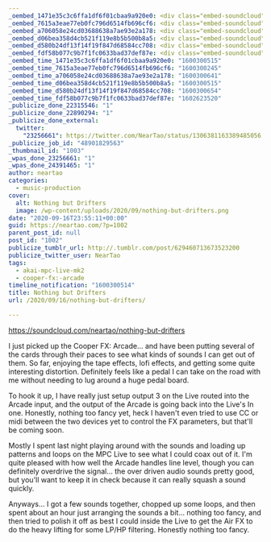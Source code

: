 ```yaml
---
_oembed_1471e35c3c6ffa1df6f01cbaa9a920e0: <div class="embed-soundcloud"><iframe title="Nothing But Drifters by NearTao" width="580" height="400" scrolling="no" frameborder="no" src="https://w.soundcloud.com/player/?visual=true&url=https%3A%2F%2Fapi.soundcloud.com%2Ftracks%2F894509464&show_artwork=true&maxwidth=580&maxheight=870&dnt=1"></iframe></div>
_oembed_7615a3eae77eb0fc796d6514fb696cf6: <div class="embed-soundcloud"><iframe title="Nothing But Drifters by NearTao" width="750" height="400" scrolling="no" frameborder="no" src="https://w.soundcloud.com/player/?visual=true&url=https%3A%2F%2Fapi.soundcloud.com%2Ftracks%2F894509464&show_artwork=true&maxwidth=750&maxheight=1000&dnt=1"></iframe></div>
_oembed_a706058e24cd03688638a7ae93e2a178: <div class="embed-soundcloud"><iframe title="Nothing But Drifters by NearTao" width="500" height="400" scrolling="no" frameborder="no" src="https://w.soundcloud.com/player/?visual=true&url=https%3A%2F%2Fapi.soundcloud.com%2Ftracks%2F894509464&show_artwork=true&maxwidth=500&maxheight=750&dnt=1"></iframe></div>
_oembed_d06bea358d4cb521f119e8b5b500b8a5: <div class="embed-soundcloud"><iframe title="Nothing But Drifters by NearTao" width="420" height="400" scrolling="no" frameborder="no" src="https://w.soundcloud.com/player/?visual=true&url=https%3A%2F%2Fapi.soundcloud.com%2Ftracks%2F894509464&show_artwork=true&maxwidth=420&maxheight=630&dnt=1"></iframe></div>
_oembed_d580b24df13f14f19f847d68584cc708: <div class="embed-soundcloud"><iframe title="MPC290 - Heavy Drag by NearTao" width="500" height="400" scrolling="no" frameborder="no" src="https://w.soundcloud.com/player/?visual=true&url=https%3A%2F%2Fapi.soundcloud.com%2Ftracks%2F885997966&show_artwork=true&maxwidth=500&maxheight=750&dnt=1"></iframe></div>
_oembed_fdf58b077c9b7f1fc0633bad37def87e: <div class="embed-soundcloud"><iframe title="Nothing But Drifters by NearTao" width="584" height="400" scrolling="no" frameborder="no" src="https://w.soundcloud.com/player/?visual=true&url=https%3A%2F%2Fapi.soundcloud.com%2Ftracks%2F894509464&show_artwork=true&maxwidth=584&maxheight=876&dnt=1"></iframe></div>
_oembed_time_1471e35c3c6ffa1df6f01cbaa9a920e0: "1600300515"
_oembed_time_7615a3eae77eb0fc796d6514fb696cf6: "1600300245"
_oembed_time_a706058e24cd03688638a7ae93e2a178: "1600300641"
_oembed_time_d06bea358d4cb521f119e8b5b500b8a5: "1600300515"
_oembed_time_d580b24df13f14f19f847d68584cc708: "1600300654"
_oembed_time_fdf58b077c9b7f1fc0633bad37def87e: "1602623520"
_publicize_done_22315546: "1"
_publicize_done_22890294: "1"
_publicize_done_external:
  twitter:
    "23256661": https://twitter.com/NearTao/status/1306381163389485056
_publicize_job_id: "48901829563"
_thumbnail_id: "1003"
_wpas_done_23256661: "1"
_wpas_done_24391465: "1"
author: neartao
categories:
  - music-production
cover:
  alt: Nothing but Drifters
  image: /wp-content/uploads/2020/09/nothing-but-drifters.png
date: "2020-09-16T23:55:11+00:00"
guid: https://neartao.com/?p=1002
parent_post_id: null
post_id: "1002"
publicize_tumblr_url: http://.tumblr.com/post/629460713673523200
publicize_twitter_user: NearTao
tags:
  - akai-mpc-live-mk2
  - cooper-fx:-arcade
timeline_notification: "1600300514"
title: Nothing but Drifters
url: /2020/09/16/nothing-but-drifters/

---
```

https://soundcloud.com/neartao/nothing-but-drifters

I just picked up the Cooper FX: Arcade... and have been putting several of the cards through their paces to see what kinds of sounds I can get out of them. So far, enjoying the tape effects, lofi effects, and getting some quite interesting distortion. Definitely feels like a pedal I can take on the road with me without needing to lug around a huge pedal board.

To hook it up, I have really just setup output 3 on the Live routed into the Arcade input, and the output of the Arcade is going back into the Live's In one. Honestly, nothing too fancy yet, heck I haven't even tried to use CC or midi between the two devices yet to control the FX parameters, but that'll be coming soon.

Mostly I spent last night playing around with the sounds and loading up patterns and loops on the MPC Live to see what I could coax out of it. I'm quite pleased with how well the Arcade handles line level, though you can definitely overdrive the signal... the over driven audio sounds pretty good, but you'll want to keep it in check because it can really squash a sound quickly.

Anyways... I got a few sounds together, chopped up some loops, and then spent about an hour just arranging the sounds a bit... nothing too fancy, and then tried to polish it off as best I could inside the Live to get the Air FX to do the heavy lifting for some LP/HP filtering. Honestly nothing too fancy.
